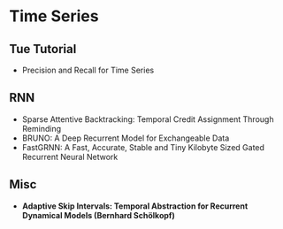 # Time Series

## Tue Tutorial
- Precision and Recall for Time Series

## RNN
- Sparse Attentive Backtracking: Temporal Credit Assignment Through Reminding
- BRUNO: A Deep Recurrent Model for Exchangeable Data
- FastGRNN: A Fast, Accurate, Stable and Tiny Kilobyte Sized Gated Recurrent Neural Network

## Misc
- **Adaptive Skip Intervals: Temporal Abstraction for Recurrent Dynamical Models (Bernhard Schölkopf)**
